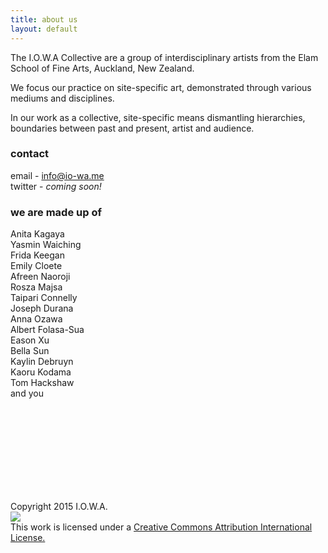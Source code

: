 ```yaml
---
title: about us
layout: default
---
```


The I.O.W.A Collective are a group of interdisciplinary artists from the Elam School of Fine Arts, Auckland, New Zealand.

We focus our practice on site-specific art, demonstrated through various mediums and disciplines.

In our work as a collective, site-specific means dismantling hierarchies, boundaries between past and present, artist and audience.

### contact

email - [info@io-wa.me][mail]
<br>
twitter - _coming soon!_

### we are made up of

Anita Kagaya
<br>
Yasmin Waiching
<br>
Frida Keegan
<br>
Emily Cloete
<br>
Afreen Naoroji
<br>
Rosza Majsa
<br>
Taipari Connelly
<br>
Joseph Durana 
<br>
Anna Ozawa
<br>
Albert Folasa-Sua
<br>
Eason Xu
<br>
Bella Sun
<br>
Kaylin Debruyn
<br>
Kaoru Kodama
<br>
Tom Hackshaw
<br>
and you

<br><br>
<br><br>
<br><br>
<br><br>

Copyright 2015 I.O.W.A.
<br>
<img src="https://i.creativecommons.org/l/by/4.0/80x15.png"><br>This work is licensed under a <a href="https://creativecommons.org/licenses/by/4.0/">Creative Commons Attribution International License.</a>


[mail]: mailto:info@io-wa.me
